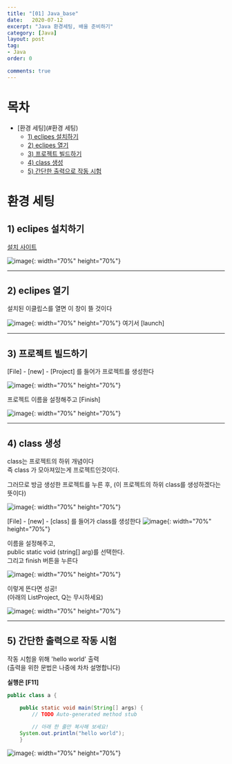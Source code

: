```yaml
---
title: "[01] Java_base"
date:   2020-07-12
excerpt: "Java 환경세팅, 배울 준비하기"
category: [Java]
layout: post
tag:
- Java
order: 0

comments: true
---
```


# 목차

- [환경 세팅](#환경 세팅)
  * [1) eclipes 설치하기](#1\)-eclipes-설치하기)
  * [2) eclipes 열기](#2\)-eclipes-열기)
  * [3) 프로젝트 빌드하기](#3\)-프로젝트-빌드하기)
  * [4) class 생성](#4\)-class-생성)
  * [5) 간단한 출력으로 작동 시험](#5\)-간단한-출력으로-작동-시험)






# 환경 세팅

## 1) eclipes 설치하기  

[설치 사이트](https://www.eclipse.org/downloads/)

![image](https://user-images.githubusercontent.com/76824611/114295833-a6673480-9ae2-11eb-94aa-df3673e2854a.png){: width="70%" height="70%"}
 

---
 
 
## 2) eclipes 열기  

설치된 이클립스를 열면 이 창이 뜰 것이다

![image](https://user-images.githubusercontent.com/76824611/114295848-cbf43e00-9ae2-11eb-80eb-08e0217cd2cf.png){: width="70%" height="70%"}
여기서 [launch]

---

## 3) 프로젝트 빌드하기  
[File] - [new] - [Project] 를 들어가 프로젝트를 생성한다

![image](https://user-images.githubusercontent.com/76824611/114295911-48871c80-9ae3-11eb-87fb-300e62f89682.png){: width="70%" height="70%"}



프로젝트 이름을 설정해주고 [Finish]


![image](https://user-images.githubusercontent.com/76824611/114296026-ef6bb880-9ae3-11eb-86ee-ee9483d4aa65.png){: width="70%" height="70%"}


---



## 4) class 생성  
class는 프로젝트의 하위 개념이다  
즉 class 가 모아져있는게 프로젝트인것이다.  


그러므로 방금 생성한 프로젝트를 누른 후, 
(이 프로젝트의 하위 class를 생성하겠다는 뜻이다)



![image](https://user-images.githubusercontent.com/76824611/114296131-6c972d80-9ae4-11eb-8056-eb456150dc4b.png){: width="70%" height="70%"}

[File] - [new] - [class] 를 들어가 class를 생성한다
![image](https://user-images.githubusercontent.com/76824611/114296162-92243700-9ae4-11eb-8a72-e77912423ab6.png){: width="70%" height="70%"}

이름을 설정해주고,   
public static void (string[] arg)를 선택한다.  
그리고 finish 버튼을 누른다

![image](https://user-images.githubusercontent.com/76824611/114296179-be3fb800-9ae4-11eb-8538-a265f9b5be2a.png){: width="70%" height="70%"}

이렇게 뜬다면 성공!  
(아래의 ListProject, Q는 무시하세요)

![image](https://user-images.githubusercontent.com/76824611/114296239-29898a00-9ae5-11eb-8559-e0bbb145c10e.png){: width="70%" height="70%"}

----


## 5) 간단한 출력으로 작동 시험  

작동 시험을 위해 'hello world' 출력   
(출력을 위한 문법은 나중에 차차 설명합니다)

**실행은 [F11]**

```java
public class a {

	public static void main(String[] args) {
	 	// TODO Auto-generated method stub
  
        // 아래 한 줄만 복사해 보세요!
	System.out.println("hello world");
	}
```

![image](https://user-images.githubusercontent.com/76824611/114296481-876aa180-9ae6-11eb-9d9a-3491442f829c.png){: width="70%" height="70%"}

